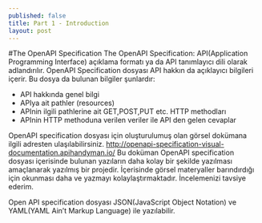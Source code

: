 ```yaml
---
published: false
title: Part 1 - Introduction
layout: post
---
```

#The OpenAPI Specification
The OpenAPI Specification: API(Application Programming Interface) açıklama formatı ya da API tanımlayıcı dili olarak adlandırılır. OpenAPI Specification dosyası API hakkın da açıklayıcı bilgileri içerir. Bu dosya da bulunan bilgiler şunlardır: 

* API hakkında genel bilgi
* APIya ait pathler (resources)
* APInin ilgili pathlerine ait GET,POST,PUT etc. HTTP methodları
* APInin HTTP methoduna verilen veriler ile API den gelen cevaplar

OpenAPI specification dosyası için oluşturulumuş olan görsel dokümana ilgili adresten ulaşılabilirsiniz.
http://openapi-specification-visual-documentation.apihandyman.io/ 
Bu doküman OpenAPI specification dosyası içerisinde  bulunan yazıların daha kolay bir şekilde yazılması amaçlanarak yazılmış bir projedir. İçerisinde görsel materyaller barındırdığı için okunması daha ve yazmayı kolaylaştırmaktadır. İncelemenizi tavsiye ederim.

Open API specification dosyası JSON(JavaScript Object Notation) ve YAML(YAML Ain’t Markup Language) ile yazılabilir.
